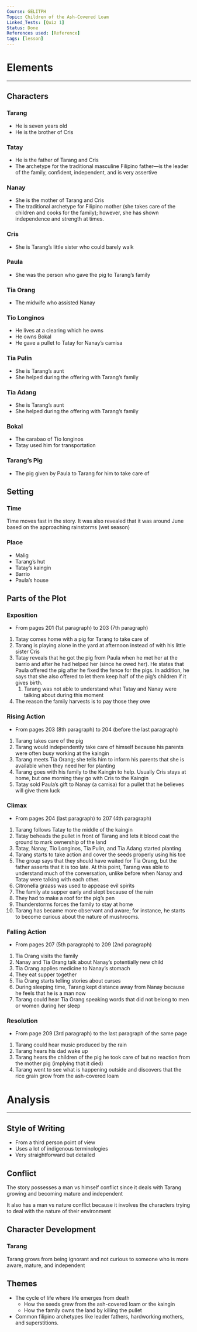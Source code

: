 ```yaml
---
Course: GELITPH
Topic: Children of the Ash-Covered Loam
Linked_Tests: [Quiz 1]
Status: Done
References used: [Reference]
tags: [lesson]
---
```


# Elements

***

## Characters

### Tarang

- He is seven years old
- He is the brother of Cris

### Tatay

- He is the father of Tarang and Cris
- The archetype for the traditional masculine Filipino father—is the leader of the family, confident, independent, and is very assertive

### Nanay

- She is the mother of Tarang and Cris
- The traditional archetype for Filipino mother (she takes care of the children and cooks for the family); however, she has shown independence and strength at times.

### Cris

- She is Tarang’s little sister who could barely walk

### Paula

- She was the person who gave the pig to Tarang’s family

### Tia Orang

- The midwife who assisted Nanay

### Tio Longinos

- He lives at a clearing which he owns
- He owns Bokal
- He gave a pullet to Tatay for Nanay’s camisa

### Tia Pulin

- She is Tarang’s aunt
- She helped during the offering with Tarang’s family

### Tia Adang

- She is Tarang’s aunt
- She helped during the offering with Tarang’s family

### Bokal

- The carabao of Tio longinos
- Tatay used him for transportation

### Tarang’s Pig

- The pig given by Paula to Tarang for him to take care of

## Setting

### Time

Time moves fast in the story. It was also revealed that it was around June based on the approaching rainstorms (wet season)

### Place

- Malig
- Tarang’s hut
- Tatay’s kaingin
- Barrio
- Paula’s house

## Parts of the Plot

### Exposition

- From pages 201 (1st paragraph) to 203 (7th paragraph)
1. Tatay comes home with a pig for Tarang to take care of
2. Tarang is playing alone in the yard at afternoon instead of with his little sister Cris
3. Tatay reveals that he got the pig from Paula when he met her at the barrio and after he had helped her (since he owed her). He states that Paula offered the pig after he fixed the fence for the pigs. In addition, he says that she also offered to let them keep half of the pig’s children if it gives birth.
	1. Tarang was not able to understand what Tatay and Nanay were talking about during this moment
4. The reason the family harvests is to pay those they owe

### Rising Action

- From pages 203 (8th paragraph) to 204 (before the last paragraph)
1. Tarang takes care of the pig
2. Tarang would independently take care of himself because his parents were often busy working at the kaingin
3. Tarang meets Tia Orang; she tells him to inform his parents that she is available when they need her for planting
4. Tarang goes with his family to the Kaingin to help. Usually Cris stays at home, but one morning they go with Cris to the Kaingin
5. Tatay sold Paula’s gift to Nanay (a camisa) for a pullet that he believes will give them luck

### Climax

- From pages 204 (last paragraph) to 207 (4th paragraph)
1. Tarang follows Tatay to the middle of the kaingin
2. Tatay beheads the pullet in front of Tarang and lets it blood coat the ground to mark ownership of the land
3. Tatay, Nanay, Tio Longinos, Tia Pulin, and Tia Adang started planting
4. Tarang starts to take action and cover the seeds properly using his toe
5. The group says that they should have waited for Tia Orang, but the father asserts that it is too late. At this point, Tarang was able to understand much of the conversation, unlike before when Nanay and Tatay were talking with each other.
6. Citronella graass was used to appease evil spirits
7. The family ate supper early and slept because of the rain
8. They had to make a roof for the pig’s pen
9. Thunderstorms forces the family to stay at home
10. Tarang has became more observant and aware; for instance, he starts to become curious about the nature of mushrooms.

### Falling Action

- From pages 207 (5th paragraph) to 209 (2nd paragraph)
1. Tia Orang visits the family
2. Nanay and Tia Orang talk about Nanay’s potentially new child
3. Tia Orang applies medicine to Nanay’s stomach
4. They eat supper together
5. Tia Orang starts telling stories about curses
6. During sleeping time, Tarang kept distance away from Nanay because he feels that he is a man now
7. Tarang could hear Tia Orang speaking words that did not belong to men or women during her sleep

### Resolution

- From page 209 (3rd paragraph) to the last paragraph of the same page
1. Tarang could hear music produced by the rain
2. Tarang hears his dad wake up
3. Tarang hears the children of the pig he took care of but no reaction from the mother pig (implying that it died)
4. Tarang went to see what is happening outside and discovers that the rice grain grow from the ash-covered loam

# Analysis

***

## Style of Writing

- From a third person point of view
- Uses a lot of indigenous terminologies
- Very straightforward but detailed

## Conflict

The story possesses a man vs himself conflict since it deals with Tarang growing and becoming mature and independent

It also has a man vs nature conflict because it involves the characters trying to deal with the nature of their environment

## Character Development

### Tarang

Tarang grows from being ignorant and not curious to someone who is more aware, mature, and independent

## Themes

- The cycle of life where life emerges from death
	- How the seeds grew from the ash-covered loam or the kaingin
	- How the family owns the land by killing the pullet
- Common filipino archetypes like leader fathers, hardworking mothers, and superstitions.
